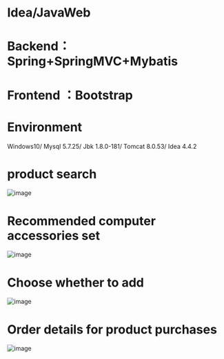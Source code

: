 # Idea/JavaWeb
# Backend：Spring+SpringMVC+Mybatis
# Frontend ：Bootstrap
# Environment
Windows10/
Mysql 5.7.25/
Jbk	1.8.0-181/
Tomcat 8.0.53/
Idea	4.4.2
# product search
![image](https://github.com/hemadu/Desktop-shopping-mall/assets/111234410/5478f2c1-38da-426b-b931-86d5e60580da)
# Recommended computer accessories set
![image](https://github.com/hemadu/Desktop-shopping-mall/assets/111234410/00e2e898-5e57-48e3-8a01-a687e16d73ee)
# Choose whether to add
![image](https://github.com/hemadu/Desktop-shopping-mall/assets/111234410/f5340cc3-ceae-46b4-9a21-1c84a8c9540f)
# Order details for product purchases
![image](https://github.com/hemadu/Desktop-shopping-mall/assets/111234410/60d11179-a4a0-471e-b47d-2f5fbff518e3)


